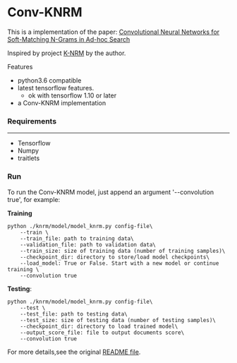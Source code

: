 # Conv-KNRM

This is a implementation of the paper:
[Convolutional Neural Networks for Soft-Matching N-Grams in
Ad-hoc Search](http://www.cs.cmu.edu/~zhuyund/papers/WSDM_2018_Dai.pdf)

Inspired by project [K-NRM]([https://github.com/AdeDZY/K-NRM) by the author.


Features
- python3.6 compatible
- latest tensorflow features.
   - ok with tensorflow 1.10 or later
- a Conv-KNRM implementation


### Requirements
---
- Tensorflow
- Numpy
- traitlets

### Run

To run the Conv-KNRM model, just append an argument '--convolution true', for example:


**Training**
```shell
python ./knrm/model/model_knrm.py config-file\
    --train \
    --train_file: path to training data\
    --validation_file: path to validation data\
    --train_size: size of training data (number of training samples)\
    --checkpoint_dir: directory to store/load model checkpoints\
    --load_model: True or False. Start with a new model or continue training \
    --convolution true
```


**Testing**:
```shell
python ./knrm/model/model_knrm.py config-file\
    --test \
    --test_file: path to testing data\
    --test_size: size of testing data (number of testing samples)\
    --checkpoint_dir: directory to load trained model\
    --output_score_file: file to output documents score\
    --convolution true

```

For more details,see the original [README file](./README_KNRM.md).